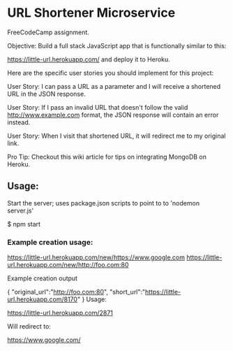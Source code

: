 URL Shortener Microservice
==========================

FreeCodeCamp assignment.


Objective: Build a full stack JavaScript app that is functionally similar to this: 

https://little-url.herokuapp.com/ and deploy it to Heroku.

Here are the specific user stories you should implement for this project:

User Story: I can pass a URL as a parameter and I will receive a shortened URL in the JSON response.

User Story: If I pass an invalid URL that doesn't follow the valid http://www.example.com format, the JSON response will contain an error instead.

User Story: When I visit that shortened URL, it will redirect me to my original link.

Pro Tip: Checkout this wiki article for tips on integrating MongoDB on Heroku.


## Usage:

Start the server; uses package.json scripts to point to to 'nodemon server.js'

$ npm start



### Example creation usage:

https://little-url.herokuapp.com/new/https://www.google.com
https://little-url.herokuapp.com/new/http://foo.com:80

Example creation output

{ "original_url":"http://foo.com:80", "short_url":"https://little-url.herokuapp.com/8170" }
Usage:

https://little-url.herokuapp.com/2871

Will redirect to:

https://www.google.com/